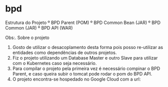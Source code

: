 # bpd

Estrutura do Projeto
  º BPD Parent (POM)
    º BPD Common Bean (JAR)
    º BPD Common (JAR)
    º BPD API (WAR)

Obs:. Sobre o projeto
  1. Gosto de utilizar o desacoplamento desta forma pois posso re-utilizar as entidades como dependências de outros projetos.
  2. Fiz o projeto utilizando um Database Master e outro Slave para utilizar com o Kubernetes caso seja necessário.
  3. Para compilar o projeto pela primeira vez é necessário compinar o BPD Parent, e caso queira subir o tomcat pode rodar o pom do BPD API.
  4. O projeto encontra-se hospedado no Google Cloud com a url:

